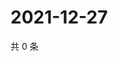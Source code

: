 # 2021-12-27

共 0 条

<!-- BEGIN WEIBO -->
<!-- 最后更新时间 Mon Dec 27 2021 00:12:33 GMT+0800 (China Standard Time) -->

<!-- END WEIBO -->
